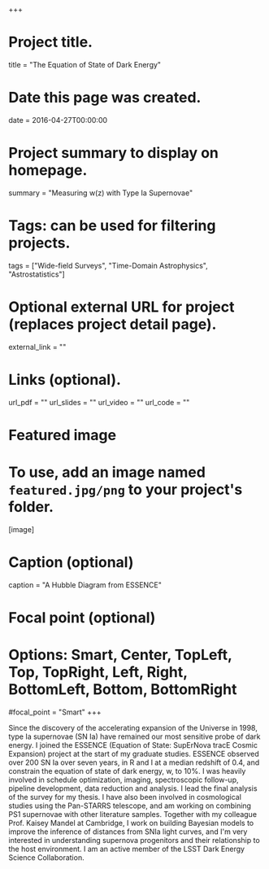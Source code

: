 +++
# Project title.
title = "The Equation of State of Dark Energy"

# Date this page was created.
date = 2016-04-27T00:00:00

# Project summary to display on homepage.
summary = "Measuring w(z) with Type Ia Supernovae"

# Tags: can be used for filtering projects.
tags = ["Wide-field Surveys", "Time-Domain Astrophysics", "Astrostatistics"]

# Optional external URL for project (replaces project detail page).
external_link = ""


# Links (optional).
url_pdf = ""
url_slides = ""
url_video = ""
url_code = ""


# Featured image
# To use, add an image named `featured.jpg/png` to your project's folder. 
[image]
  # Caption (optional)
  caption = "A Hubble Diagram from ESSENCE"
  
  # Focal point (optional)
  # Options: Smart, Center, TopLeft, Top, TopRight, Left, Right, BottomLeft, Bottom, BottomRight
  #focal_point = "Smart"
+++

Since the discovery of the accelerating expansion of the Universe in 1998, type Ia supernovae (SN Ia) have remained our most sensitive probe of dark energy. I joined the ESSENCE (Equation of State: SupErNova tracE Cosmic Expansion) project at the start of my graduate studies. ESSENCE observed over 200 SN Ia over seven years, in R and I at a median redshift of 0.4, and constrain the equation of state of dark energy, w, to 10%. I was heavily involved in schedule optimization, imaging, spectroscopic follow-up, pipeline development, data reduction and analysis. I lead the final analysis of the survey for my thesis. I have also been involved in cosmological studies using the Pan-STARRS telescope, and am working on combining PS1 supernovae with other literature samples. Together with my colleague Prof. Kaisey Mandel at Cambridge, I work on building Bayesian models to improve the inference of distances from SNIa light curves, and I'm very interested in understanding supernova progenitors and their relationship to the host environment. I am an active member of the LSST Dark Energy Science Collaboration. 

